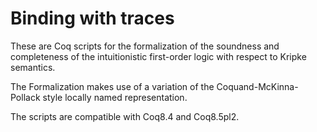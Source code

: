 # Binding with traces

These are Coq scripts for the formalization of the soundness and
completeness of the intuitionistic first-order logic with respect to
Kripke semantics.

The Formalization makes use of a variation of the Coquand-McKinna-Pollack
style locally named representation.

The scripts are compatible with Coq8.4 and Coq8.5pl2.
